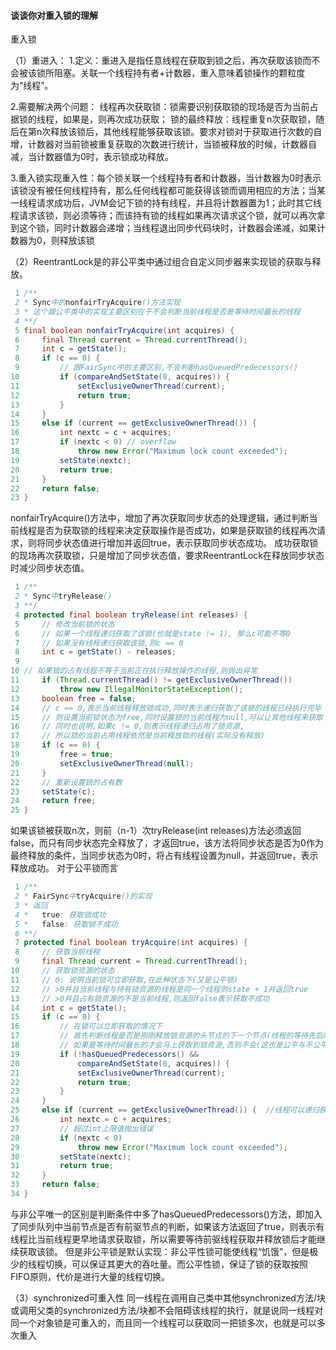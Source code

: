 #### 谈谈你对重入锁的理解

重入锁

（1）重进入：
1.定义：重进入是指任意线程在获取到锁之后，再次获取该锁而不会被该锁所阻塞。关联一个线程持有者+计数器，重入意味着锁操作的颗粒度为“线程”。

2.需要解决两个问题：
线程再次获取锁：锁需要识别获取锁的现场是否为当前占据锁的线程，如果是，则再次成功获取；
锁的最终释放：线程重复n次获取锁，随后在第n次释放该锁后，其他线程能够获取该锁。要求对锁对于获取进行次数的自增，计数器对当前锁被重复获取的次数进行统计，当锁被释放的时候，计数器自减，当计数器值为0时，表示锁成功释放。

3.重入锁实现重入性：每个锁关联一个线程持有者和计数器，当计数器为0时表示该锁没有被任何线程持有，那么任何线程都可能获得该锁而调用相应的方法；当某一线程请求成功后，JVM会记下锁的持有线程，并且将计数器置为1；此时其它线程请求该锁，则必须等待；而该持有锁的线程如果再次请求这个锁，就可以再次拿到这个锁，同时计数器会递增；当线程退出同步代码块时，计数器会递减，如果计数器为0，则释放该锁

（2）ReentrantLock是的非公平类中通过组合自定义同步器来实现锁的获取与释放。

```java
 1 /**
 2 * Sync中的nonfairTryAcquire()方法实现
 3 * 这个跟公平类中的实现主要区别在于不会判断当前线程是否是等待时间最长的线程
 4 **/ 
 5 final boolean nonfairTryAcquire(int acquires) {
 6     final Thread current = Thread.currentThread();
 7     int c = getState();
 8     if (c == 0) {
 9         // 跟FairSync中的主要区别,不会判断hasQueuedPredecessors()
10         if (compareAndSetState(0, acquires)) {
11             setExclusiveOwnerThread(current);
12             return true;
13         }
14     }
15     else if (current == getExclusiveOwnerThread()) {
16         int nextc = c + acquires;
17         if (nextc < 0) // overflow
18             throw new Error("Maximum lock count exceeded");
19         setState(nextc);
20         return true;
21     }
22     return false;
23 }
```

nonfairTryAcquire()方法中，增加了再次获取同步状态的处理逻辑，通过判断当前线程是否为获取锁的线程来决定获取操作是否成功，如果是获取锁的线程再次请求，则将同步状态值进行增加并返回true，表示获取同步状态成功。
成功获取锁的现场再次获取锁，只是增加了同步状态值，要求ReentrantLock在释放同步状态时减少同步状态值。

```java
 1 /**
 2 * Sync中tryRelease()
 3 **/
 4 protected final boolean tryRelease(int releases) {
 5     // 修改当前锁的状态
 6     // 如果一个线程递归获取了该锁(也就是state != 1), 那么c可能不等0
 7     // 如果没有线程递归获取该锁,则c == 0
 8     int c = getState() - releases;
 9 
10 // 如果锁的占有线程不等于当前正在执行释放操作的线程,则抛出异常
11     if (Thread.currentThread() != getExclusiveOwnerThread())
12         throw new IllegalMonitorStateException();
13     boolean free = false;
14     // c == 0,表示当前线程释放锁成功,同时表示递归获取了该锁的线程已经执行完毕
15     // 则设置当前锁状态为free,同时设置锁的当前线程为null,可以让其他线程来获取
16     // 同时也说明,如果c != 0,则表示线程递归占用了锁资源,
17     // 所以锁的当前占用线程依然是当前释放锁的线程(实际没有释放)
18     if (c == 0) {
19         free = true;
20         setExclusiveOwnerThread(null);
21     }
22     // 重新设置锁的占有数
23     setState(c);
24     return free;
25 }
```

如果该锁被获取n次，则前（n-1）次tryRelease(int releases)方法必须返回false，而只有同步状态完全释放了，才返回true，该方法将同步状态是否为0作为最终释放的条件，当同步状态为0时，将占有线程设置为null，并返回true，表示释放成功。
对于公平锁而言

```java
 1 /**
 2 * FairSync中tryAcquire()的实现
 3 * 返回
 4 *   true: 获取锁成功
 5 *   false: 获取锁不成功
 6 **/
 7 protected final boolean tryAcquire(int acquires) {
 8     // 获取当前线程
 9     final Thread current = Thread.currentThread();
10     // 获取锁资源的状态
11     // 0: 说明当前锁可立即获取,在此种状态下(又是公平锁)
12     // >0并且当前线程与持有锁资源的线程是同一个线程则state + 1并返回true
13     // >0并且占有锁资源的不是当前线程,则返回false表示获取不成功
14     int c = getState();
15     if (c == 0) {
16         // 在锁可以立即获取的情况下
17         // 首先判断线程是否是刚刚释放锁资源的头节点的下一个节点(线程的等待先后顺序)
18         // 如果是等待时间最长的才会马上获取到锁资源,否则不会(这也是公平与不公平的主要区别所在)
19         if (!hasQueuedPredecessors() &&
20             compareAndSetState(0, acquires)) {
21             setExclusiveOwnerThread(current);
22             return true;
23         }
24     }
25     else if (current == getExclusiveOwnerThread()) {  //线程可以递归获取锁
26         int nextc = c + acquires;
27         // 超过int上限值抛出错误
28         if (nextc < 0)
29             throw new Error("Maximum lock count exceeded");
30         setState(nextc);
31         return true;
32     }
33     return false;
34 }
```

与非公平唯一的区别是判断条件中多了hasQueuedPredecessors()方法，即加入了同步队列中当前节点是否有前驱节点的判断，如果该方法返回了true，则表示有线程比当前线程更早地请求获取锁，所以需要等待前驱线程获取并释放锁后才能继续获取该锁。
但是非公平锁是默认实现：非公平性锁可能使线程“饥饿”，但是极少的线程切换，可以保证其更大的吞吐量。而公平性锁，保证了锁的获取按照FIFO原则，代价是进行大量的线程切换。

（3）synchronized可重入性
同一线程在调用自己类中其他synchronized方法/块或调用父类的synchronized方法/块都不会阻碍该线程的执行，就是说同一线程对同一个对象锁是可重入的，而且同一个线程可以获取同一把锁多次，也就是可以多次重入